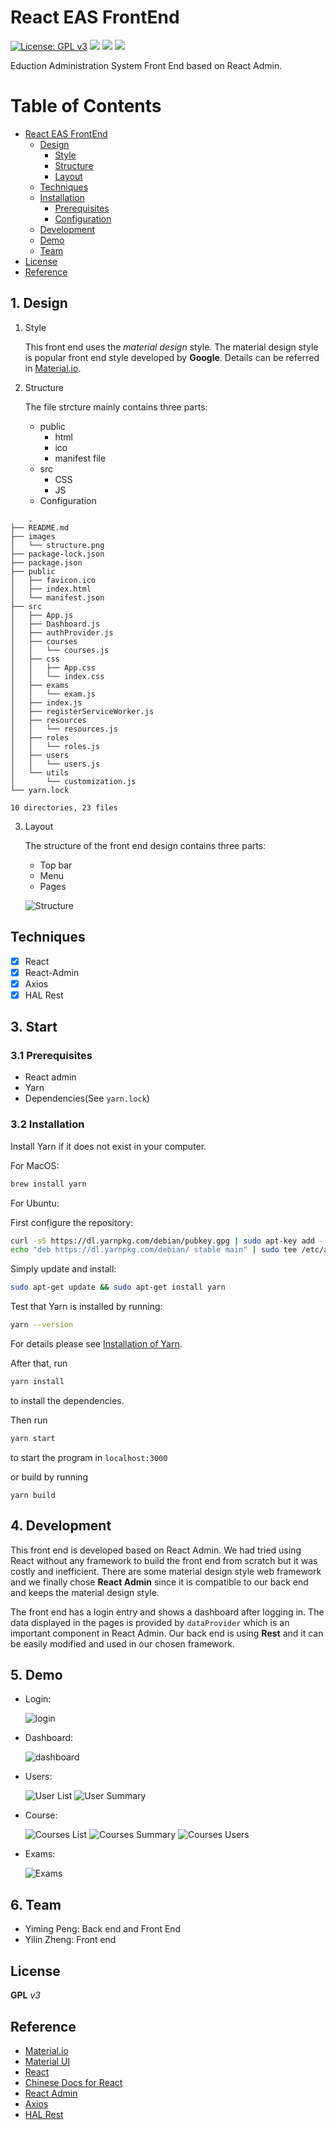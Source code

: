 # React EAS FrontEnd

[![License: GPL v3](https://img.shields.io/badge/License-GPL%20v3-blue.svg)](https://www.gnu.org/licenses/gpl-3.0)
![](https://tokei.rs/b1/github/Peng-YM/ReactSUSTechEAS)
![](https://tokei.rs/b1/github/Peng-YM/ReactSUSTechEAS?category=files)
![](https://travis-ci.com/Peng-YM/ReactSUSTechEAS.svg?branch=master)

Eduction Administration System Front End based on React Admin.


Table of Contents
=================

- [React EAS FrontEnd](#react-eas-frontend)
	+ [Design](#design)
		* [Style](#style)
		* [Structure](#structure)
		* [Layout](#layout)
	+ [Techniques](#techniques)
	+ [Installation](#installation)
		* [Prerequisites](#prerequisites)
		* [Configuration](#configuration)
	+ [Development](#development)
	+ [Demo](#demo)
	+ [Team](#team)
- [License](#license)
- [Reference](#reference)

## 1. Design

1. Style
	
	This front end uses the *material design* style. The material design style is popular front end style developed by **Google**. Details can be referred in [Material.io](https://material.io). 

2. Structure
	
	The file strcture mainly contains three parts: 
	
	- public
		+ html
		+ ico
		+ manifest file
	- src
		+ CSS
		+ JS
	- Configuration

```
	.
├── README.md
├── images
│   └── structure.png
├── package-lock.json
├── package.json
├── public
│   ├── favicon.ico
│   ├── index.html
│   └── manifest.json
├── src
│   ├── App.js
│   ├── Dashboard.js
│   ├── authProvider.js
│   ├── courses
│   │   └── courses.js
│   ├── css
│   │   ├── App.css
│   │   └── index.css
│   ├── exams
│   │   └── exam.js
│   ├── index.js
│   ├── registerServiceWorker.js
│   ├── resources
│   │   └── resources.js
│   ├── roles
│   │   └── roles.js
│   ├── users
│   │   └── users.js
│   └── utils
│       └── customization.js
└── yarn.lock

10 directories, 23 files
```

3. Layout

	The structure of the front end design contains three parts:
	
	+ Top bar
	+ Menu
	+ Pages

	![Structure](images/structure.png)


## Techniques

- [x] React
- [x] React-Admin
- [x] Axios
- [x] HAL Rest

## 3. Start

### 3.1 Prerequisites

- React admin
- Yarn
- Dependencies(See `yarn.lock`)

### 3.2 Installation
	
Install Yarn if it does not exist in your computer.

For MacOS:

```bash
brew install yarn
```

For Ubuntu:

First configure the repository:

```bash
curl -sS https://dl.yarnpkg.com/debian/pubkey.gpg | sudo apt-key add -
echo "deb https://dl.yarnpkg.com/debian/ stable main" | sudo tee /etc/apt/sources.list.d/yarn.list
```

Simply update and install:

```bash
sudo apt-get update && sudo apt-get install yarn 
```

Test that Yarn is installed by running:

```bash
yarn --version
```

For details please see [Installation of Yarn](https://yarnpkg.com/lang/en/docs/install/).


After that, run

```bash
yarn install
```

to install the dependencies.

Then run

```bash
yarn start
```
to start the program in `localhost:3000`

or build by running

```
yarn build
```

## 4. Development

This front end is developed based on React Admin. We had tried using React without any framework to build the front end from scratch but it was costly and inefficient. There are some material design style web framework and we finally chose **React Admin** since it is compatible to our back end and keeps the material design style.

The front end has a login entry and shows a dashboard after logging in. The data displayed in the pages is provided by `dataProvider` which is an important component in React Admin. Our back end is using **Rest** and it can be easily modified and used in our chosen framework. 


## 5. Demo

- Login:

  ![login](images/login.png)

- Dashboard:

  ![dashboard](images/dashboard.png)

- Users:

  ![User List](images/users-1.png)
  ![User Summary](images/users-2.png)
 
- Course:

  ![Courses List](images/courses-1.png)
  ![Courses Summary](images/courses-2.png)
  ![Courses Users](images/courses-3.png)

- Exams:

  ![Exams](images/exams-1.png)


## 6. Team

- Yiming Peng: Back end and Front End
- Yilin Zheng: Front end

## License

**GPL** *v3*

## Reference

- [Material.io](https://material.io)
- [Material UI](https://material-ui.com)
- [React](https://reactjs.org)
- [Chinese Docs for React](https://doc.react-china.org)
- [React Admin](https://marmelab.com/react-admin/index.html)
- [Axios](https://github.com/axios/axios)
- [HAL Rest](http://stateless.co/hal_specification.html)